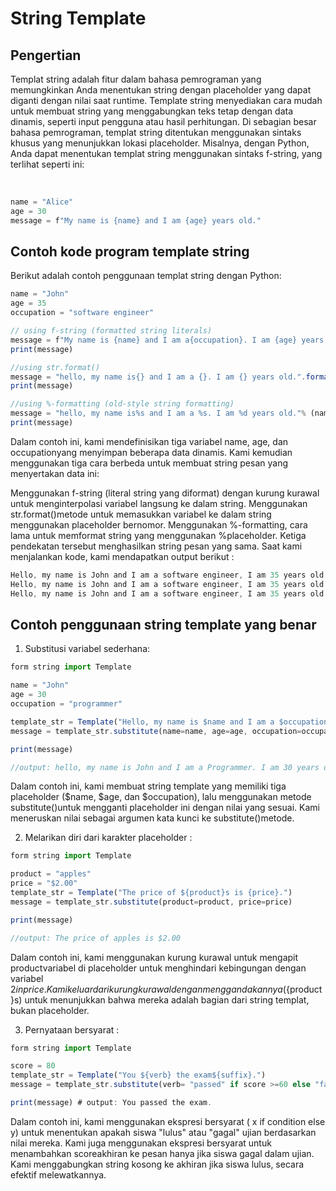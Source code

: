 # String Template

## Pengertian

Templat string adalah fitur dalam bahasa pemrograman yang memungkinkan Anda menentukan string dengan placeholder yang dapat diganti dengan nilai saat runtime. Template string menyediakan cara mudah untuk membuat string yang menggabungkan teks tetap dengan data dinamis, seperti input pengguna atau hasil perhitungan. Di sebagian besar bahasa pemrograman, templat string ditentukan menggunakan sintaks khusus yang menunjukkan lokasi placeholder. Misalnya, dengan Python, Anda dapat menentukan templat string menggunakan sintaks f-string, yang terlihat seperti ini:

<br>

```javascript
name = "Alice"
age = 30
message = f"My name is {name} and I am {age} years old."
```

## Contoh kode program template string

Berikut adalah contoh penggunaan templat string dengan Python: <br>

```javascript
name = "John"
age = 35
occupation = "software engineer"

// using f-string (formatted string literals)
message = f"My name is {name} and I am a{occupation}. I am {age} years old."
print(message)

//using str.format()
message = "hello, my name is{} and I am a {}. I am {} years old.".format(name, occupation, age)
print(message)

//using %-formatting (old-style string formatting)
message = "hello, my name is%s and I am a %s. I am %d years old."% (name, occupation, age)
print(message)
```

Dalam contoh ini, kami mendefinisikan tiga variabel name, age, dan occupationyang menyimpan beberapa data dinamis. Kami kemudian menggunakan tiga cara berbeda untuk membuat string pesan yang menyertakan data ini:

Menggunakan f-string (literal string yang diformat) dengan kurung kurawal untuk menginterpolasi variabel langsung ke dalam string.
Menggunakan str.format()metode untuk memasukkan variabel ke dalam string menggunakan placeholder bernomor.
Menggunakan %-formatting, cara lama untuk memformat string yang menggunakan %placeholder.
Ketiga pendekatan tersebut menghasilkan string pesan yang sama. Saat kami menjalankan kode, kami mendapatkan output berikut :

```javascript
Hello, my name is John and I am a software engineer, I am 35 years old.
Hello, my name is John and I am a software engineer, I am 35 years old.
Hello, my name is John and I am a software engineer, I am 35 years old.
```

## Contoh penggunaan string template yang benar

1. Substitusi variabel sederhana:

```javascript
form string import Template

name = "John"
age = 30
occupation = "programmer"

template_str = Template("Hello, my name is $name and I am a $occupation. I am $age years old.")
message = template_str.substitute(name=name, age=age, occupation=occupation)

print(message) 

//output: hello, my name is John and I am a Programmer. I am 30 years old
```

Dalam contoh ini, kami membuat string template yang memiliki tiga placeholder ($name, $age, dan $occupation), lalu menggunakan metode substitute()untuk mengganti placeholder ini dengan nilai yang sesuai. Kami meneruskan nilai sebagai argumen kata kunci ke substitute()metode.

2. Melarikan diri dari karakter placeholder :

```javascript
form string import Template

product = "apples"
price = "$2.00"
template_str = Template("The price of ${product}s is {price}.")
message = template_str.substitute(product=product, price=price)

print(message)

//output: The price of apples is $2.00
```

Dalam contoh ini, kami menggunakan kurung kurawal untuk mengapit productvariabel di placeholder untuk menghindari kebingungan dengan variabel $2in price. Kami keluar dari kurung kurawal dengan menggandakannya (${product}s) untuk menunjukkan bahwa mereka adalah bagian dari string templat, bukan placeholder.

3. Pernyataan bersyarat :

```javascript
form string import Template

score = 80
template_str = Template("You ${verb} the exam${suffix}.")
message = template_str.substitute(verb= "passed" if score >=60 else "failed", suffix="with a score of " + str(score) if score < 60 else "")

print(message) # output: You passed the exam.

```

Dalam contoh ini, kami menggunakan ekspresi bersyarat ( x if condition else y) untuk menentukan apakah siswa "lulus" atau "gagal" ujian berdasarkan nilai mereka. Kami juga menggunakan ekspresi bersyarat untuk menambahkan scoreakhiran ke pesan hanya jika siswa gagal dalam ujian. Kami menggabungkan string kosong ke akhiran jika siswa lulus, secara efektif melewatkannya.
